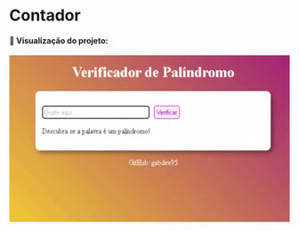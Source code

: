# Contador

#### 📌 Visualização do projeto:

<p align="left">
  <img height="300em" src="/variaveis_e_tipos/verificador_palindromo/img/palindromo.gif">
</p>
